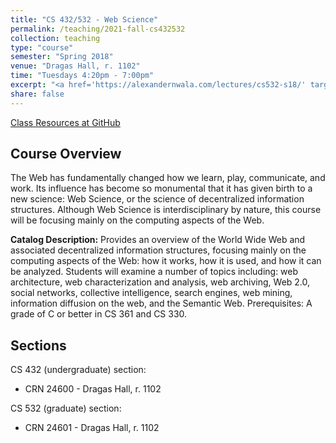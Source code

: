 ```yaml
---
title: "CS 432/532 - Web Science"
permalink: /teaching/2021-fall-cs432532
collection: teaching
type: "course"
semester: "Spring 2018"
venue: "Dragas Hall, r. 1102"
time: "Tuesdays 4:20pm - 7:00pm"
excerpt: "<a href='https://alexandernwala.com/lectures/cs532-s18/' target='_blank'><i class='fab fa-fw fa-github' style='color:#171516'></i></a> &nbsp; **Catalog Description:** The Web has fundamentally changed how we learn, play, communicate, and work. Its influence has become so monumental that it has given birth to a new science: Web Science, or the science of decentralized information structures. Although Web Science is interdisciplinary by nature, this course will be focusing mainly on the computing aspects of the Web: how it works, how it is used, and how it can be analyzed. We will examine a number of topics including: web architecture, web characterization and analysis, web archiving, Web 2.0, social networks, collective intelligence, search engines, web mining, information diffusion on the web, and the Semantic Web. Prerequisites: Standing as an undergraduate senior, graduate student, or approval from the instructor."
share: false
---
```


<a href="https://alexandernwala.com/lectures/cs532-s18/" target="_blank" class="btn btn--mcw"><i class="fab fa-fw fa-github"></i><span> Class Resources at GitHub</span></a>

## Course Overview

The Web has fundamentally changed how we learn, play, communicate, and work. Its influence has become so monumental that it has given birth to a new science: Web Science, or the science of decentralized information structures. Although Web Science is interdisciplinary by nature, this course will be focusing mainly on the computing aspects of the Web.

**Catalog Description:** Provides an overview of the World Wide Web and associated decentralized information structures, focusing mainly on the computing aspects of the Web: how it works, how it is used, and how it can be analyzed. Students will examine a number of topics including: web architecture, web characterization and analysis, web archiving, Web 2.0, social networks, collective intelligence, search engines, web mining, information diffusion on the web, and the Semantic Web. Prerequisites: A grade of C or better in CS 361 and CS 330.

## Sections

CS 432 (undergraduate) section:

* CRN 24600 - Dragas Hall, r. 1102

CS 532 (graduate) section:

* CRN 24601 - Dragas Hall, r. 1102

